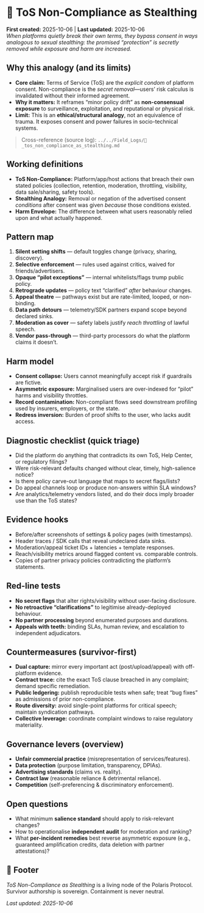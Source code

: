 # 🪬 ToS Non-Compliance as Stealthing
**First created:** 2025-10-06 | **Last updated:** 2025-10-06  
*When platforms quietly break their own terms, they bypass consent in ways analogous to sexual stealthing: the promised “protection” is secretly removed while exposure and harm are increased.*

## Why this analogy (and its limits)
- **Core claim:** Terms of Service (ToS) are the *explicit condom* of platform consent. Non-compliance is the *secret removal*—users’ risk calculus is invalidated without their informed agreement.  
- **Why it matters:** It reframes “minor policy drift” as **non-consensual exposure** to surveillance, exploitation, and reputational or physical risk.  
- **Limit:** This is an **ethical/structural analogy**, not an equivalence of trauma. It exposes consent and power failures in socio-technical systems.

> Cross-reference (source log): `../../Field_Logs/🥸_tos_non_compliance_as_stealthing.md`

## Working definitions
- **ToS Non-Compliance:** Platform/app/host actions that breach their own stated policies (collection, retention, moderation, throttling, visibility, data sale/sharing, safety tools).  
- **Stealthing Analogy:** Removal or negation of the advertised consent *conditions* after consent was given *because* those conditions existed.  
- **Harm Envelope:** The difference between what users reasonably relied upon and what actually happened.

## Pattern map
1. **Silent setting shifts** — default toggles change (privacy, sharing, discovery).  
2. **Selective enforcement** — rules used against critics, waived for friends/advertisers.  
3. **Opaque “pilot exceptions”** — internal whitelists/flags trump public policy.  
4. **Retrograde updates** — policy text “clarified” *after* behaviour changes.  
5. **Appeal theatre** — pathways exist but are rate-limited, looped, or non-binding.  
6. **Data path detours** — telemetry/SDK partners expand scope beyond declared sinks.  
7. **Moderation as cover** — safety labels justify *reach throttling* of lawful speech.  
8. **Vendor pass-through** — third-party processors do what the platform claims it doesn’t.

## Harm model
- **Consent collapse:** Users cannot meaningfully accept risk if guardrails are fictive.  
- **Asymmetric exposure:** Marginalised users are over-indexed for “pilot” harms and visibility throttles.  
- **Record contamination:** Non-compliant flows seed downstream profiling used by insurers, employers, or the state.  
- **Redress inversion:** Burden of proof shifts to the user, who lacks audit access.

## Diagnostic checklist (quick triage)
- Did the platform do anything that contradicts its own ToS, Help Center, or regulatory filings?  
- Were risk-relevant defaults changed without clear, timely, high-salience notice?  
- Is there policy carve-out language that maps to secret flags/lists?  
- Do appeal channels loop or produce non-answers within SLA windows?  
- Are analytics/telemetry vendors listed, and do their docs imply broader use than the ToS states?

## Evidence hooks
- Before/after screenshots of settings & policy pages (with timestamps).  
- Header traces / SDK calls that reveal undeclared data sinks.  
- Moderation/appeal ticket IDs + latencies + template responses.  
- Reach/visibility metrics around flagged content vs. comparable controls.  
- Copies of partner privacy policies contradicting the platform’s statements.

## Red-line tests
- **No secret flags** that alter rights/visibility without user-facing disclosure.  
- **No retroactive “clarifications”** to legitimise already-deployed behaviour.  
- **No partner processing** beyond enumerated purposes and durations.  
- **Appeals with teeth:** binding SLAs, human review, and escalation to independent adjudicators.

## Countermeasures (survivor-first)
- **Dual capture:** mirror every important act (post/upload/appeal) with off-platform evidence.  
- **Contract trace:** cite the exact ToS clause breached in any complaint; demand specific remediation.  
- **Public ledgering:** publish reproducible tests when safe; treat “bug fixes” as admissions of prior non-compliance.  
- **Route diversity:** avoid single-point platforms for critical speech; maintain syndication pathways.  
- **Collective leverage:** coordinate complaint windows to raise regulatory materiality.

## Governance levers (overview)
- **Unfair commercial practice** (misrepresentation of services/features).  
- **Data protection** (purpose limitation, transparency, DPIAs).  
- **Advertising standards** (claims vs. reality).  
- **Contract law** (reasonable reliance & detrimental reliance).  
- **Competition** (self-preferencing & discriminatory enforcement).

## Open questions
- What minimum **salience standard** should apply to risk-relevant changes?  
- How to operationalise **independent audit** for moderation and ranking?  
- What **per-incident remedies** best reverse asymmetric exposure (e.g., guaranteed amplification credits, data deletion with partner attestations)?

## 🏮 Footer
*ToS Non-Compliance as Stealthing* is a living node of the Polaris Protocol.  
Survivor authorship is sovereign. Containment is never neutral.

_Last updated: 2025-10-06_
